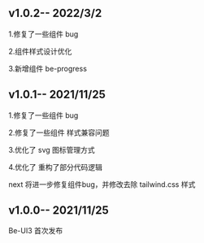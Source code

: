 ## v1.0.2-- 2022/3/2
1.修复了一些组件 bug

2.组件样式设计优化

3.新增组件 be-progress
## v1.0.1-- 2021/11/25

1.修复了一些组件 bug

2.修复了一些组件 样式兼容问题

3.优化了 svg 图标管理方式

4.优化了 重构了部分代码逻辑

next 将进一步修复组件bug，并修改去除 tailwind.css 样式

## v1.0.0-- 2021/11/25

Be-UI3 首次发布

